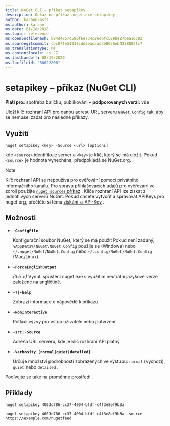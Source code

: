 ```yaml
---
title: NuGet CLI – příkaz setapikey
description: Odkaz na příkaz nuget.exe setapikey
author: karann-msft
ms.author: karann
ms.date: 01/18/2018
ms.topic: reference
ms.openlocfilehash: b84d4257c580f6e734c26ebfc589be27bea10c82
ms.sourcegitcommit: cbc87fe51330cdd3eacaad3e8656eb4258882fc7
ms.translationtype: MT
ms.contentlocale: cs-CZ
ms.lasthandoff: 08/19/2020
ms.locfileid: "88622808"
---
```

# <a name="setapikey-command-nuget-cli"></a>setapikey – příkaz (NuGet CLI)

**Platí pro:** spotřeba balíčku, publikování &bullet; **podporovaných verzí:** vše

Uloží klíč rozhraní API pro danou adresu URL serveru `NuGet.Config` tak, aby se nemusel zadat pro následné příkazy.

## <a name="usage"></a>Využití

```cli
nuget setapikey <key> -Source <url> [options]
```

kde `<source>` identifikuje server a `<key>` je klíč, který se má uložit. Pokud `<source>` je hodnota vynechána, předpokládá se NuGet.org. 

> [!NOTE]
> Klíč rozhraní API se nepoužívá pro ověřování pomocí privátního informačního kanálu. Pro správu přihlašovacích údajů pro ověřování ve zdroji použijte [ `nuget sources` příkaz](../cli-reference/cli-ref-sources.md) .
> Klíče rozhraní API lze získat z jednotlivých serverů NuGet. Pokud chcete vytvořit a spravovat APIKeys pro nuget.org, přečtěte si téma [získání-a-API-Key](../../nuget-org/scoped-api-keys.md#acquire-an-api-key) .

## <a name="options"></a>Možnosti

- **`-ConfigFile`**

  Konfigurační soubor NuGet, který se má použít Pokud není zadaný, `%AppData%\NuGet\NuGet.Config` použije se (Windows) nebo `~/.nuget/NuGet/NuGet.Config` nebo `~/.config/NuGet/NuGet.Config` (Mac/Linux).

- **`-ForceEnglishOutput`**

  *(3.5 +)* Vynutí spuštění nuget.exe s využitím neutrální jazykové verze založené na angličtině.

- **`-?|-help`**

  Zobrazí informace o nápovědě k příkazu.

- **`-NonInteractive`**

  Potlačí výzvy pro vstup uživatele nebo potvrzení.

- **`-src|-Source`**

  Adresa URL serveru, kde je klíč rozhraní API platný

- **`-Verbosity [normal|quiet|detailed]`**

  Určuje množství podrobností zobrazených ve výstupu: `normal` (výchozí), `quiet` nebo `detailed` .

Podívejte se také na [proměnné prostředí](cli-ref-environment-variables.md) .

## <a name="examples"></a>Příklady

```cli
nuget setapikey 4003d786-cc37-4004-bfdf-c4f3e8ef9b3a

nuget setapikey 4003d786-cc37-4004-bfdf-c4f3e8ef9b3a -source https://example.com/nugetfeed
```
